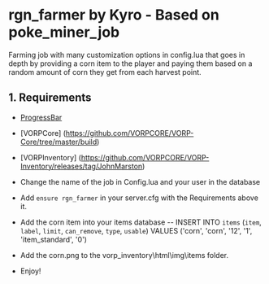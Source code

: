 # rgn_farmer by Kyro - Based on poke_miner_job
 Farming job with many customization options in config.lua that goes in depth by providing a
 corn item to the player and paying them based on a random amount of corn they get from each harvest point.

## 1. Requirements
- [ProgressBar](https://github.com/PokeSerGG/RedM-ProgressBar)
- [VORPCore] (https://github.com/VORPCORE/VORP-Core/tree/master/build)
- [VORPInventory] (https://github.com/VORPCORE/VORP-Inventory/releases/tag/JohnMarston)

- Change the name of the job in Config.lua and your user in the database
- Add ```ensure rgn_farmer``` in your server.cfg with the Requirements above it.
- Add the corn item into your items database -- INSERT INTO `items` (`item`, `label`, `limit`, `can_remove`, `type`, `usable`) VALUES ('corn', 'corn', '12', '1', 'item_standard', '0')
- Add the corn.png to the vorp_inventory\html\img\items folder.
- Enjoy!
